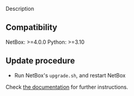 Description

## Compatibility
NetBox: >=4.0.0
Python: >=3.10

## Update procedure
* Run NetBox's `upgrade.sh`, and restart NetBox

Check [the documentation](https://alef-burzmali.github.io/netbox-data-flows/installation-configuration/#upgrade) for further instructions.
